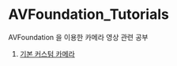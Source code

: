 # AVFoundation_Tutorials
AVFoundation 을 이용한 카메라 영상 관련 공부

1. [기본 커스텀 카메라](https://github.com/ByoungilYoun/AVFoundation_Tutorials/blob/main/CustomCamera/CustomCamera/MainViewController.swift)
